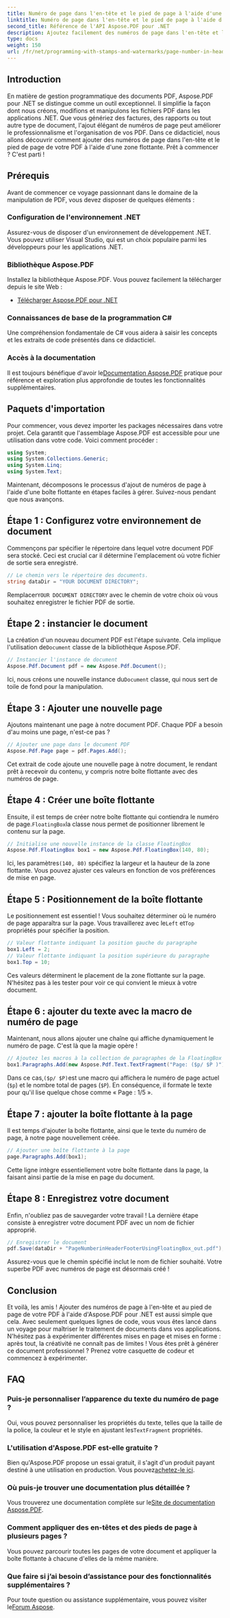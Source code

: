 ```yaml
---
title: Numéro de page dans l'en-tête et le pied de page à l'aide d'une boîte flottante
linktitle: Numéro de page dans l'en-tête et le pied de page à l'aide d'une boîte flottante
second_title: Référence de l'API Aspose.PDF pour .NET
description: Ajoutez facilement des numéros de page dans l'en-tête et le pied de page de votre PDF à l'aide d'une zone flottante avec Aspose.PDF pour .NET dans ce didacticiel étape par étape.
type: docs
weight: 150
url: /fr/net/programming-with-stamps-and-watermarks/page-number-in-header-footer-using-floating-box/
---
```

## Introduction

En matière de gestion programmatique des documents PDF, Aspose.PDF pour .NET se distingue comme un outil exceptionnel. Il simplifie la façon dont nous créons, modifions et manipulons les fichiers PDF dans les applications .NET. Que vous génériez des factures, des rapports ou tout autre type de document, l'ajout élégant de numéros de page peut améliorer le professionnalisme et l'organisation de vos PDF. Dans ce didacticiel, nous allons découvrir comment ajouter des numéros de page dans l'en-tête et le pied de page de votre PDF à l'aide d'une zone flottante. Prêt à commencer ? C'est parti !

## Prérequis

Avant de commencer ce voyage passionnant dans le domaine de la manipulation de PDF, vous devez disposer de quelques éléments :

### Configuration de l'environnement .NET
Assurez-vous de disposer d'un environnement de développement .NET. Vous pouvez utiliser Visual Studio, qui est un choix populaire parmi les développeurs pour les applications .NET.

### Bibliothèque Aspose.PDF
Installez la bibliothèque Aspose.PDF. Vous pouvez facilement la télécharger depuis le site Web :

- [Télécharger Aspose.PDF pour .NET](https://releases.aspose.com/pdf/net/)

### Connaissances de base de la programmation C#
Une compréhension fondamentale de C# vous aidera à saisir les concepts et les extraits de code présentés dans ce didacticiel.

### Accès à la documentation
 Il est toujours bénéfique d'avoir le[Documentation Aspose.PDF](https://reference.aspose.com/pdf/net/) pratique pour référence et exploration plus approfondie de toutes les fonctionnalités supplémentaires.

## Paquets d'importation

Pour commencer, vous devez importer les packages nécessaires dans votre projet. Cela garantit que l'assemblage Aspose.PDF est accessible pour une utilisation dans votre code. Voici comment procéder :

```csharp
using System;
using System.Collections.Generic;
using System.Linq;
using System.Text;
```

Maintenant, décomposons le processus d'ajout de numéros de page à l'aide d'une boîte flottante en étapes faciles à gérer. Suivez-nous pendant que nous avançons.

## Étape 1 : Configurez votre environnement de document

Commençons par spécifier le répertoire dans lequel votre document PDF sera stocké. Ceci est crucial car il détermine l'emplacement où votre fichier de sortie sera enregistré.

```csharp
// Le chemin vers le répertoire des documents.
string dataDir = "YOUR DOCUMENT DIRECTORY";
```

 Remplacer`YOUR DOCUMENT DIRECTORY` avec le chemin de votre choix où vous souhaitez enregistrer le fichier PDF de sortie.

## Étape 2 : instancier le document

 La création d'un nouveau document PDF est l'étape suivante. Cela implique l'utilisation de`Document` classe de la bibliothèque Aspose.PDF.

```csharp
// Instancier l'instance de document
Aspose.Pdf.Document pdf = new Aspose.Pdf.Document();
```
 Ici, nous créons une nouvelle instance du`Document` classe, qui nous sert de toile de fond pour la manipulation.

## Étape 3 : Ajouter une nouvelle page

Ajoutons maintenant une page à notre document PDF. Chaque PDF a besoin d'au moins une page, n'est-ce pas ?

```csharp
// Ajouter une page dans le document PDF
Aspose.Pdf.Page page = pdf.Pages.Add();
```
Cet extrait de code ajoute une nouvelle page à notre document, le rendant prêt à recevoir du contenu, y compris notre boîte flottante avec des numéros de page.

## Étape 4 : Créer une boîte flottante

 Ensuite, il est temps de créer notre boîte flottante qui contiendra le numéro de page.`FloatingBox`la classe nous permet de positionner librement le contenu sur la page.

```csharp
// Initialise une nouvelle instance de la classe FloatingBox
Aspose.Pdf.FloatingBox box1 = new Aspose.Pdf.FloatingBox(140, 80);
```
 Ici, les paramètres`(140, 80)` spécifiez la largeur et la hauteur de la zone flottante. Vous pouvez ajuster ces valeurs en fonction de vos préférences de mise en page.

## Étape 5 : Positionnement de la boîte flottante

 Le positionnement est essentiel ! Vous souhaitez déterminer où le numéro de page apparaîtra sur la page. Vous travaillerez avec le`Left` et`Top` propriétés pour spécifier la position.

```csharp
// Valeur flottante indiquant la position gauche du paragraphe
box1.Left = 2;
// Valeur flottante indiquant la position supérieure du paragraphe
box1.Top = 10;
```
Ces valeurs déterminent le placement de la zone flottante sur la page. N'hésitez pas à les tester pour voir ce qui convient le mieux à votre document.

## Étape 6 : ajouter du texte avec la macro de numéro de page

Maintenant, nous allons ajouter une chaîne qui affiche dynamiquement le numéro de page. C'est là que la magie opère !

```csharp
// Ajoutez les macros à la collection de paragraphes de la FloatingBox
box1.Paragraphs.Add(new Aspose.Pdf.Text.TextFragment("Page: ($p/ $P )"));
```
 Dans ce cas,`($p/ $P)`est une macro qui affichera le numéro de page actuel (`$p`) et le nombre total de pages (`$P`). En conséquence, il formate le texte pour qu'il lise quelque chose comme « Page : 1/5 ».

## Étape 7 : ajouter la boîte flottante à la page

Il est temps d'ajouter la boîte flottante, ainsi que le texte du numéro de page, à notre page nouvellement créée.

```csharp
// Ajouter une boîte flottante à la page
page.Paragraphs.Add(box1);
```
Cette ligne intègre essentiellement votre boîte flottante dans la page, la faisant ainsi partie de la mise en page du document. 

## Étape 8 : Enregistrez votre document

Enfin, n'oubliez pas de sauvegarder votre travail ! La dernière étape consiste à enregistrer votre document PDF avec un nom de fichier approprié.

```csharp
// Enregistrer le document
pdf.Save(dataDir + "PageNumberinHeaderFooterUsingFloatingBox_out.pdf");
```
Assurez-vous que le chemin spécifié inclut le nom de fichier souhaité. Votre superbe PDF avec numéros de page est désormais créé ! 

## Conclusion

Et voilà, les amis ! Ajouter des numéros de page à l'en-tête et au pied de page de votre PDF à l'aide d'Aspose.PDF pour .NET est aussi simple que cela. Avec seulement quelques lignes de code, vous vous êtes lancé dans un voyage pour maîtriser le traitement de documents dans vos applications. N'hésitez pas à expérimenter différentes mises en page et mises en forme : après tout, la créativité ne connaît pas de limites ! Vous êtes prêt à générer ce document professionnel ? Prenez votre casquette de codeur et commencez à expérimenter.

## FAQ

### Puis-je personnaliser l’apparence du texte du numéro de page ?  
 Oui, vous pouvez personnaliser les propriétés du texte, telles que la taille de la police, la couleur et le style en ajustant les`TextFragment` propriétés.

### L'utilisation d'Aspose.PDF est-elle gratuite ?  
 Bien qu'Aspose.PDF propose un essai gratuit, il s'agit d'un produit payant destiné à une utilisation en production. Vous pouvez[achetez-le ici](https://purchase.aspose.com/buy).

### Où puis-je trouver une documentation plus détaillée ?  
 Vous trouverez une documentation complète sur le[Site de documentation Aspose.PDF](https://reference.aspose.com/pdf/net/).

### Comment appliquer des en-têtes et des pieds de page à plusieurs pages ?  
Vous pouvez parcourir toutes les pages de votre document et appliquer la boîte flottante à chacune d'elles de la même manière.

### Que faire si j’ai besoin d’assistance pour des fonctionnalités supplémentaires ?  
Pour toute question ou assistance supplémentaire, vous pouvez visiter le[Forum Aspose](https://forum.aspose.com/c/pdf/10).